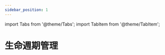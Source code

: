 ```yaml
---
sidebar_position: 1
---
```


import Tabs from '@theme/Tabs';
import TabItem from '@theme/TabItem';

# 生命週期管理

